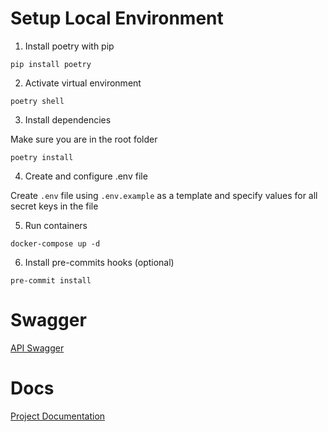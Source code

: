 # Setup Local Environment

1. Install poetry with pip

```shell
pip install poetry
```

2. Activate virtual environment

```shell
poetry shell
```

3. Install dependencies

Make sure you are in the root folder

```shell
poetry install
```

4. Create and configure .env file

Create `.env` file using `.env.example` as a template and specify values for all secret keys in the file

5. Run containers

```shell
docker-compose up -d
```

6. Install pre-commits hooks (optional)

```shell
pre-commit install
```

# Swagger

[API Swagger](http://localhost:5000/swagger)

# Docs

[Project Documentation](http://localhost:8000/)